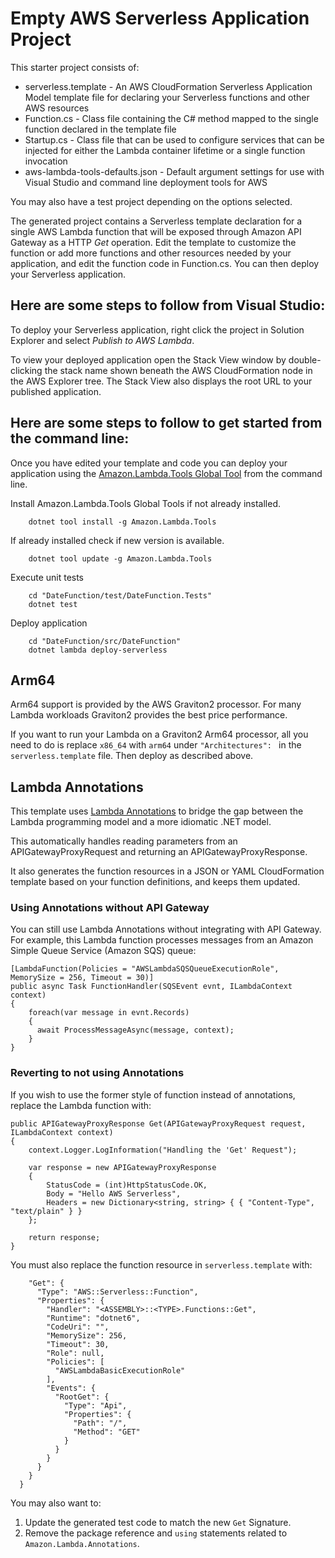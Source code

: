 # Empty AWS Serverless Application Project

This starter project consists of:
* serverless.template - An AWS CloudFormation Serverless Application Model template file for declaring your Serverless functions and other AWS resources
* Function.cs - Class file containing the C# method mapped to the single function declared in the template file
* Startup.cs - Class file that can be used to configure services that can be injected for either the Lambda container lifetime or a single function invocation
* aws-lambda-tools-defaults.json - Default argument settings for use with Visual Studio and command line deployment tools for AWS

You may also have a test project depending on the options selected.

The generated project contains a Serverless template declaration for a single AWS Lambda function that will be exposed through Amazon API Gateway as a HTTP *Get* operation. Edit the template to customize the function or add more functions and other resources needed by your application, and edit the function code in Function.cs. You can then deploy your Serverless application.

## Here are some steps to follow from Visual Studio:

To deploy your Serverless application, right click the project in Solution Explorer and select *Publish to AWS Lambda*.

To view your deployed application open the Stack View window by double-clicking the stack name shown beneath the AWS CloudFormation node in the AWS Explorer tree. The Stack View also displays the root URL to your published application.

## Here are some steps to follow to get started from the command line:

Once you have edited your template and code you can deploy your application using the [Amazon.Lambda.Tools Global Tool](https://github.com/aws/aws-extensions-for-dotnet-cli#aws-lambda-amazonlambdatools) from the command line.

Install Amazon.Lambda.Tools Global Tools if not already installed.
```
    dotnet tool install -g Amazon.Lambda.Tools
```

If already installed check if new version is available.
```
    dotnet tool update -g Amazon.Lambda.Tools
```

Execute unit tests
```
    cd "DateFunction/test/DateFunction.Tests"
    dotnet test
```

Deploy application
```
    cd "DateFunction/src/DateFunction"
    dotnet lambda deploy-serverless
```
## Arm64

Arm64 support is provided by the AWS Graviton2 processor. For many Lambda workloads Graviton2 provides the best price performance.

If you want to run your Lambda on a Graviton2 Arm64 processor, all you need to do is replace `x86_64` with `arm64` under `"Architectures": ` in the `serverless.template` file. Then deploy as described above. 

## Lambda Annotations
This template uses [Lambda Annotations](https://github.com/aws/aws-lambda-dotnet/blob/master/Libraries/src/Amazon.Lambda.Annotations/README.md) to bridge the gap between the Lambda programming model and a more idiomatic .NET model.

This automatically handles reading parameters from an APIGatewayProxyRequest and returning an APIGatewayProxyResponse. 

It also generates the function resources in a JSON or YAML CloudFormation template based on your function definitions, and keeps them updated.

### Using Annotations without API Gateway
You can still use Lambda Annotations without integrating with API Gateway. For example, this Lambda function processes messages from an Amazon Simple Queue Service (Amazon SQS) queue:
```
[LambdaFunction(Policies = "AWSLambdaSQSQueueExecutionRole", MemorySize = 256, Timeout = 30)]
public async Task FunctionHandler(SQSEvent evnt, ILambdaContext context) 
{ 
    foreach(var message in evnt.Records) 
    { 
      await ProcessMessageAsync(message, context);
    }
}
```

### Reverting to not using Annotations
If you wish to use the former style of function instead of annotations, replace the Lambda function with:
```
public APIGatewayProxyResponse Get(APIGatewayProxyRequest request, ILambdaContext context)
{
    context.Logger.LogInformation("Handling the 'Get' Request");

    var response = new APIGatewayProxyResponse
    {
        StatusCode = (int)HttpStatusCode.OK,
        Body = "Hello AWS Serverless",
        Headers = new Dictionary<string, string> { { "Content-Type", "text/plain" } }
    };

    return response;
}
```

You must also replace the function resource in `serverless.template` with:
```
    "Get": {
      "Type": "AWS::Serverless::Function",
      "Properties": {
        "Handler": "<ASSEMBLY>::<TYPE>.Functions::Get",
        "Runtime": "dotnet6",
        "CodeUri": "",
        "MemorySize": 256,
        "Timeout": 30,
        "Role": null,
        "Policies": [
          "AWSLambdaBasicExecutionRole"
        ],
        "Events": {
          "RootGet": {
            "Type": "Api",
            "Properties": {
              "Path": "/",
              "Method": "GET"
            }
          }
        }
      }
    }
  }
```

You may also want to:
1. Update the generated test code to match the new `Get` Signature.
2. Remove the package reference and `using` statements related to `Amazon.Lambda.Annotations`.